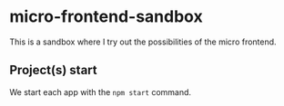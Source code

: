 # micro-frontend-sandbox
This is a sandbox where I try out the possibilities of the micro frontend.

## Project(s) start
We start each app with the `npm start` command.
